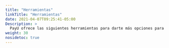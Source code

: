 ```yaml
---
title: "Herramientas"
linkTitle: "Herramientas"
date: 2021-04-07T09:25:41-05:00
Description: >
  PayU ofrece las siguientes herramientas para darte más opciones para vender y recibir pagos en línea.
weight: 30
nosidetoc: true
---
```

